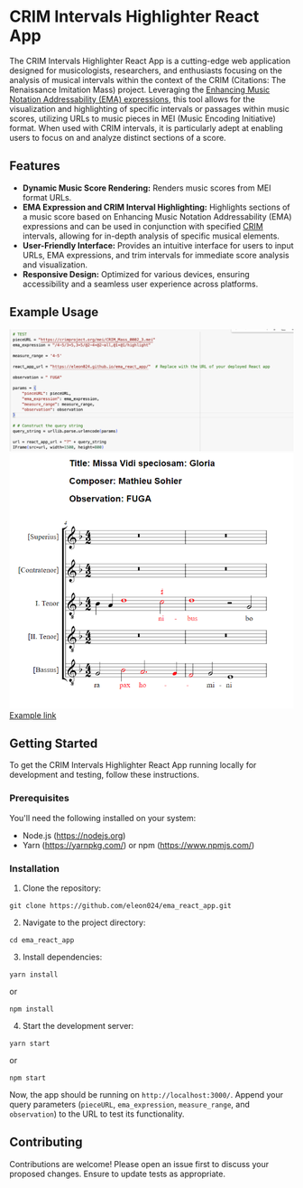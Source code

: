 
# CRIM Intervals Highlighter React App

The CRIM Intervals Highlighter React App is a cutting-edge web application designed for musicologists, researchers, and enthusiasts focusing on the analysis of musical intervals within the context of the CRIM (Citations: The Renaissance Imitation Mass) project. Leveraging the [Enhancing Music Notation Addressability (EMA) expressions](https://github.com/music-addressability/ema), this tool allows for the visualization and highlighting of specific intervals or passages within music scores, utilizing URLs to music pieces in MEI (Music Encoding Initiative) format. When used with CRIM intervals, it is particularly adept at enabling users to focus on and analyze distinct sections of a score.

## Features

- **Dynamic Music Score Rendering:** Renders music scores from MEI format URLs.
- **EMA Expression and CRIM Interval Highlighting:** Highlights sections of a music score based on Enhancing Music Notation Addressability (EMA) expressions and can be used in conjunction with specified [CRIM](https://github.com/HCDigitalScholarship/intervals) intervals, allowing for in-depth analysis of specific musical elements.
- **User-Friendly Interface:** Provides an intuitive interface for users to input URLs, EMA expressions, and trim intervals for immediate score analysis and visualization.
- **Responsive Design:** Optimized for various devices, ensuring accessibility and a seamless user experience across platforms.

## Example Usage
![Example Usage in Jupyter or Colab Notebook](images/example_usage_in_NB.png)
![Example Output of Rendering](images/example_output.png)
[Example link](https://eleon024.github.io/ema_react_app/?pieceURL=https%3A%2F%2Fcrimproject.org%2Fmei%2FCRIM_Mass_0002_2.mei&ema_expression=%2F4-5%2F3%2B5%2C3%2B5%2F%402-4%2B%402-all%2C%401%2B%401%2Fhighlight&measure_range=4-5&observation=%20FUGA)

## Getting Started

To get the CRIM Intervals Highlighter React App running locally for development and testing, follow these instructions.

### Prerequisites

You'll need the following installed on your system:
- Node.js (https://nodejs.org)
- Yarn (https://yarnpkg.com/) or npm (https://www.npmjs.com/)

### Installation

1. Clone the repository:
```
git clone https://github.com/eleon024/ema_react_app.git
```

2. Navigate to the project directory:
```
cd ema_react_app
```

3. Install dependencies:
```
yarn install
```
or
```
npm install
```

4. Start the development server:
```
yarn start
```
or
```
npm start
```

Now, the app should be running on `http://localhost:3000/`. Append your query parameters (`pieceURL`, `ema_expression`, `measure_range`, and `observation`) to the URL to test its functionality.

## Contributing

Contributions are welcome! Please open an issue first to discuss your proposed changes. Ensure to update tests as appropriate.


